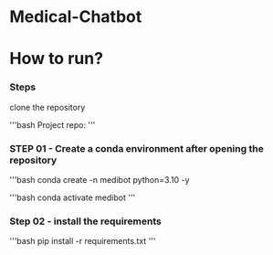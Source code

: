 # Medical-Chatbot

# How to run?

### Steps

clone the repository

'''bash
Project repo: 
'''

### STEP 01 - Create a conda environment after opening the repository

'''bash
conda create -n medibot python=3.10 -y

'''bash 
conda activate medibot
'''

### Step 02 - install the requirements
'''bash
pip install -r requirements.txt
'''